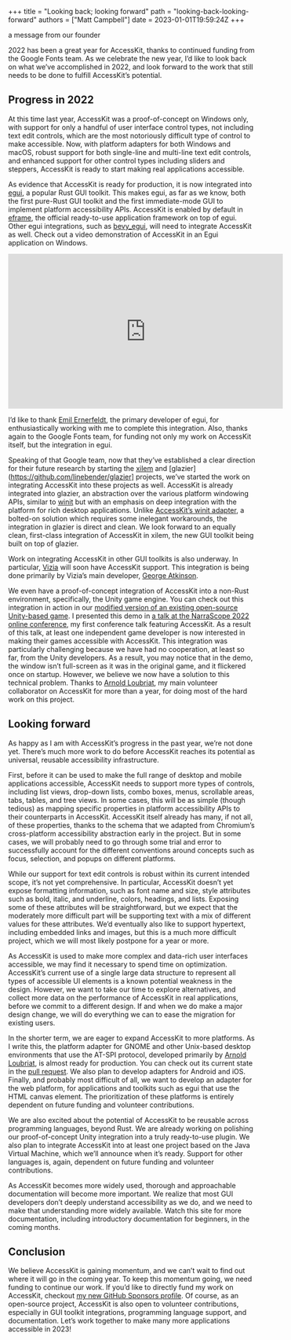 +++
title = "Looking back; looking forward"
path = "looking-back-looking-forward"
authors = ["Matt Campbell"]
date = 2023-01-01T19:59:24Z
+++

a message from our founder

2022 has been a great year for AccessKit, thanks to continued funding from the Google Fonts team. As we celebrate the new year, I’d like to look back on what we’ve accomplished in 2022, and look forward to the work that still needs to be done to fulfill AccessKit’s potential.

## Progress in 2022

At this time last year, AccessKit was a proof-of-concept on Windows only, with support for only a handful of user interface control types, not including text edit controls, which are the most notoriously difficult type of control to make accessible. Now, with platform adapters for both Windows and macOS, robust support for both single-line and multi-line text edit controls, and enhanced support for other control types including sliders and steppers, AccessKit is ready to start making real applications accessible.

As evidence that AccessKit is ready for production, it is now integrated into [egui](https://github.com/emilk/egui), a popular Rust GUI toolkit. This makes egui, as far as we know, both the first pure-Rust GUI toolkit and the first immediate-mode GUI to implement platform accessibility APIs. AccessKit is enabled by default in [eframe](https://github.com/emilk/egui/tree/master/crates/eframe), the official ready-to-use application framework on top of egui. Other egui integrations, such as [bevy_egui](https://github.com/mvlabat/bevy_egui), will need to integrate AccessKit as well. Check out a video demonstration of AccessKit in an Egui application on Windows. 

<iframe title="YouTube video player" src="https://www.youtube.com/embed/ffbbQjTq5Pg" width="560" height="315" frameborder="0" allowfullscreen="allowfullscreen"></iframe>

I’d like to thank [Emil Ernerfeldt](https://github.com/emilk), the primary developer of egui, for enthusiastically working with me to complete this integration. Also, thanks again to the Google Fonts team, for funding not only my work on AccessKit itself, but the integration in egui.

Speaking of that Google team, now that they’ve established a clear direction for their future research by starting the [xilem](https://github.com/linebender/xilem) and [glazier](https://github.com/linebender/glazier] projects, we’ve started the work on integrating AccessKit into these projects as well. AccessKit is already integrated into glazier, an abstraction over the various platform windowing APIs, similar to [winit](https://crates.io/crates/winit) but with an emphasis on deep integration with the platform for rich desktop applications. Unlike [AccessKit’s winit adapter](https://crates.io/crates/accesskit_winit), a bolted-on solution which requires some inelegant workarounds, the integration in glazier is direct and clean. We look forward to an equally clean, first-class integration of AccessKit in xilem, the new GUI toolkit being built on top of glazier.

Work on integrating AccessKit in other GUI toolkits is also underway. In particular, [Vizia](https://github.com/vizia/vizia) will soon have AccessKit support. This integration is being done primarily by Vizia’s main developer, [George Atkinson](https://github.com/geom3trik).

We even have a proof-of-concept integration of AccessKit into a non-Rust environment, specifically, the Unity game engine. You can check out this integration in action in our [modified version of an existing open-source Unity-based game](https://github.com/AccessKit/the-intercept). I presented this demo in [a talk at the NarraScope 2022 online conference](https://www.youtube.com/watch?v=m9UkOuXu6Z4), my first conference talk featuring AccessKit. As a result of this talk, at least one independent game developer is now interested in making their games accessible with AccessKit. This integration was particularly challenging because we have had no cooperation, at least so far, from the Unity developers. As a result, you may notice that in the demo, the window isn’t full-screen as it was in the original game, and it flickered once on startup. However, we believe we now have a solution to this technical problem. Thanks to [Arnold Loubriat](https://github.com/DataTriny), my main volunteer collaborator on AccessKit for more than a year, for doing most of the hard work on this project.

## Looking forward

As happy as I am with AccessKit’s progress in the past year, we’re not done yet. There’s much more work to do before AccessKit reaches its potential as universal, reusable accessibility infrastructure.

First, before it can be used to make the full range of desktop and mobile applications accessible, AccessKit needs to support more types of controls, including list views, drop-down lists, combo boxes, menus, scrollable areas, tabs, tables, and tree views. In some cases, this will be as simple (though tedious) as mapping specific properties in platform accessibility APIs to their counterparts in AccessKit. AccessKit itself already has many, if not all, of these properties, thanks to the schema that we adapted from Chromium’s cross-platform accessibility abstraction early in the project. But in some cases, we will probably need to go through some trial and error to successfully account for the different conventions around concepts such as focus, selection, and popups on different platforms.

While our support for text edit controls is robust within its current intended scope, it’s not yet comprehensive. In particular, AccessKit doesn’t yet expose formatting information, such as font name and size, style attributes such as bold, italic, and underline, colors, headings, and lists. Exposing some of these attributes will be straightforward, but we expect that the moderately more difficult part will be supporting text with a mix of different values for these attributes. We’d eventually also like to support hypertext, including embedded links and images, but this is a much more difficult project, which we will most likely postpone for a year or more.

As AccessKit is used to make more complex and data-rich user interfaces accessible, we may find it necessary to spend time on optimization. AccessKit’s current use of a single large data structure to represent all types of accessible UI elements is a known potential weakness in the design. However, we want to take our time to explore alternatives, and collect more data on the performance of AccessKit in real applications, before we commit to a different design. If and when we do make a major design change, we will do everything we can to ease the migration for existing users.

In the shorter term, we are eager to expand AccessKit to more platforms. As I write this, the platform adapter for GNOME and other Unix-based desktop environments that use the AT-SPI protocol, developed primarily by [Arnold Loubriat](https://github.com/DataTriny), is almost ready for production. You can check out its current state in the [pull request](https://github.com/AccessKit/accesskit/pull/198). We also plan to develop adapters for Android and iOS. Finally, and probably most difficult of all, we want to develop an adapter for the web platform, for applications and toolkits such as egui that use the HTML canvas element. The prioritization of these platforms is entirely dependent on future funding and volunteer contributions.

We are also excited about the potential of AccessKit to be reusable across programming languages, beyond Rust. We are already working on polishing our proof-of-concept Unity integration into a truly ready-to-use plugin. We also plan to integrate AccessKit into at least one project based on the Java Virtual Machine, which we’ll announce when it’s ready. Support for other languages is, again, dependent on future funding and volunteer contributions.

As AccessKit becomes more widely used, thorough and approachable documentation will become more important. We realize that most GUI developers don’t deeply understand accessibility as we do, and we need to make that understanding more widely available. Watch this site for more documentation, including introductory documentation for beginners, in the coming months.

## Conclusion

We believe AccessKit is gaining momentum, and we can’t wait to find out where it will go in the coming year. To keep this momentum going, we need funding to continue our work. If you’d like to directly fund my work on AccessKit, checkout [my new GitHub Sponsors profile](https://github.com/sponsors/mwcampbell). Of course, as an open-source project, AccessKit is also open to volunteer contributions, especially in GUI toolkit integrations, programming language support, and documentation. Let’s work together to make many more applications accessible in 2023!
